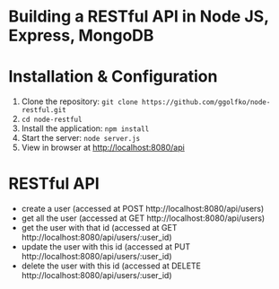 # Building a RESTful API in Node JS, Express, MongoDB

# Installation & Configuration
1. Clone the repository: `git clone https://github.com/ggolfko/node-restful.git`
2. `cd node-restful`
3. Install the application: `npm install`
4. Start the server: `node server.js`
5. View in browser at [http://localhost:8080/api](http://localhost:8080/api)

# RESTful API
* create a user (accessed at POST http://localhost:8080/api/users)
* get all the user (accessed at GET http://localhost:8080/api/users)
* get the user with that id (accessed at GET http://localhost:8080/api/users/:user_id)
* update the user with this id (accessed at PUT http://localhost:8080/api/users/:user_id)
* delete the user with this id (accessed at DELETE http://localhost:8080/api/users/:user_id)

